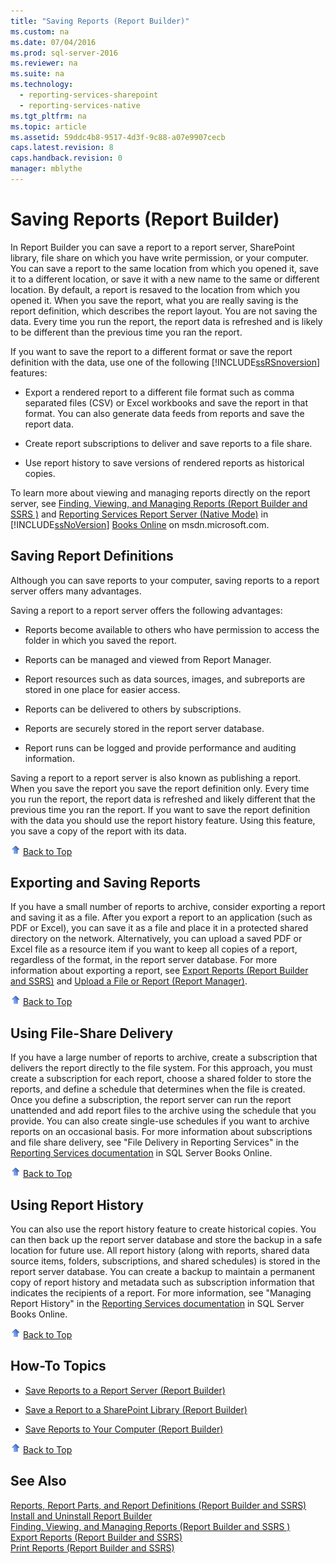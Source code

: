 ```yaml
---
title: "Saving Reports (Report Builder)"
ms.custom: na
ms.date: 07/04/2016
ms.prod: sql-server-2016
ms.reviewer: na
ms.suite: na
ms.technology: 
  - reporting-services-sharepoint
  - reporting-services-native
ms.tgt_pltfrm: na
ms.topic: article
ms.assetid: 59ddc4b8-9517-4d3f-9c88-a07e9907cecb
caps.latest.revision: 8
caps.handback.revision: 0
manager: mblythe
---
```

# Saving Reports (Report Builder)
In Report Builder you can save a report to a report server, SharePoint library, file share on which you have write permission, or your computer. You can save a report to the same location from which you opened it, save it to a different location, or save it with a new name to the same or different location. By default, a report is resaved to the location from which you opened it. When you save the report, what you are really saving is the report definition, which describes the report layout. You are not saving the data. Every time you run the report, the report data is refreshed and is likely to be different than the previous time you ran the report.  
  
 If you want to save the report to a different format or save the report definition with the data, use one of the following [!INCLUDE[ssRSnoversion](../../Topics/TopicNameContainA/tokens/ssRSnoversion_md.md)] features:  
  
-   Export a rendered report to a different file format such as comma separated files (CSV) or Excel workbooks and save the report in that format. You can also generate data feeds from reports and save the report data.  
  
-   Create report subscriptions to deliver and save reports to a file share.  
  
-   Use report history to save versions of rendered reports as historical copies.  
  
 To learn more about viewing and managing reports directly on the report server, see [Finding, Viewing, and Managing Reports (Report Builder and SSRS )](../../Topics/TopicNameNotContainA/Finding--Viewing--and-Managing-Reports--Report-Builder-and-SSRS--.md) and [Reporting Services Report Server (Native Mode)](../../Topics/TopicNameNotContainA/Reporting-Services-Report-Server--Native-Mode-.md) in [!INCLUDE[ssNoVersion](../../Topics/TopicNameContainA/tokens/ssNoVersion_md.md)] [Books Online](http://go.microsoft.com/fwlink/?LinkId=154888) on msdn.microsoft.com.  
  
##  <a name="SavingReportDefinitions"></a> Saving Report Definitions  
 Although you can save reports to your computer, saving reports to a report server offers many advantages.  
  
 Saving a report to a report server offers the following advantages:  
  
-   Reports become available to others who have permission to access the folder in which you saved the report.  
  
-   Reports can be managed and viewed from Report Manager.  
  
-   Report resources such as data sources, images, and subreports are stored in one place for easier access.  
  
-   Reports can be delivered to others by subscriptions.  
  
-   Reports are securely stored in the report server database.  
  
-   Report runs can be logged and provide performance and auditing information.  
  
 Saving a report to a report server is also known as publishing a report. When you save the report you save the report definition only. Every time you run the report, the report data is refreshed and likely different that the previous time you ran the report. If you want to save the report definition with the data you should use the report history feature. Using this feature, you save a copy of the report with its data.  
  
 ![Arrow icon used with Back to Top link](../../Topics/TopicNameContainA/images/UpArrow16x16.gif "UpArrow16x16") [Back to Top](#BackToTop)  
  
##  <a name="ExportingAndSavingReports"></a> Exporting and Saving Reports  
 If you have a small number of reports to archive, consider exporting a report and saving it as a file. After you export a report to an application (such as PDF or Excel), you can save it as a file and place it in a protected shared directory on the network. Alternatively, you can upload a saved PDF or Excel file as a resource item if you want to keep all copies of a report, regardless of the format, in the report server database. For more information about exporting a report, see [Export Reports (Report Builder and SSRS)](../../Topics/TopicNameNotContainA/Export-Reports--Report-Builder-and-SSRS-.md) and [Upload a File or Report (Report Manager)](../../Topics/TopicNameContainA/Upload-a-File-or-Report--Report-Manager-.md).  
  
 ![Arrow icon used with Back to Top link](../../Topics/TopicNameContainA/images/UpArrow16x16.gif "UpArrow16x16") [Back to Top](#BackToTop)  
  
##  <a name="UsingFileShareDelivery"></a> Using File-Share Delivery  
 If you have a large number of reports to archive, create a subscription that delivers the report directly to the file system. For this approach, you must create a subscription for each report, choose a shared folder to store the reports, and define a schedule that determines when the file is created. Once you define a subscription, the report server can run the report unattended and add report files to the archive using the schedule that you provide. You can also create single-use schedules if you want to archive reports on an occasional basis. For more information about subscriptions and file share delivery, see "File Delivery in Reporting Services" in the [Reporting Services documentation](http://go.microsoft.com/fwlink/?linkid=121312) in SQL Server Books Online.  
  
 ![Arrow icon used with Back to Top link](../../Topics/TopicNameContainA/images/UpArrow16x16.gif "UpArrow16x16") [Back to Top](#BackToTop)  
  
##  <a name="UsingReportHistory"></a> Using Report History  
 You can also use the report history feature to create historical copies. You can then back up the report server database and store the backup in a safe location for future use. All report history (along with reports, shared data source items, folders, subscriptions, and shared schedules) is stored in the report server database. You can create a backup to maintain a permanent copy of report history and metadata such as subscription information that indicates the recipients of a report. For more information, see "Managing Report History" in the [Reporting Services documentation](http://go.microsoft.com/fwlink/?linkid=121312) in SQL Server Books Online.  
  
 ![Arrow icon used with Back to Top link](../../Topics/TopicNameContainA/images/UpArrow16x16.gif "UpArrow16x16") [Back to Top](#BackToTop)  
  
##  <a name="HowTo"></a> How-To Topics  
  
-   [Save Reports to a Report Server (Report Builder)](../../Topics/TopicNameContainA/Save-Reports-to-a-Report-Server--Report-Builder-.md)  
  
-   [Save a Report to a SharePoint Library (Report Builder)](../../Topics/TopicNameContainA/Save-a-Report-to-a-SharePoint-Library--Report-Builder-.md)  
  
-   [Save Reports to Your Computer (Report Builder)](assetId:///56d2d0d7-1eb6-4c6b-aaf4-0521723ef4af)  
  
 ![Arrow icon used with Back to Top link](../../Topics/TopicNameContainA/images/UpArrow16x16.gif "UpArrow16x16") [Back to Top](#BackToTop)  
  
## See Also  
 [Reports, Report Parts, and Report Definitions (Report Builder and SSRS)](../../Topics/TopicNameNotContainA/Reports--Report-Parts--and-Report-Definitions--Report-Builder-and-SSRS-.md)   
 [Install and Uninstall Report Builder](../../Topics/TopicNameNotContainA/Install-and-Uninstall-Report-Builder.md)   
 [Finding, Viewing, and Managing Reports (Report Builder and SSRS )](../../Topics/TopicNameNotContainA/Finding--Viewing--and-Managing-Reports--Report-Builder-and-SSRS--.md)   
 [Export Reports (Report Builder and SSRS)](../../Topics/TopicNameNotContainA/Export-Reports--Report-Builder-and-SSRS-.md)   
 [Print Reports (Report Builder and SSRS)](../../Topics/TopicNameNotContainA/Print-Reports--Report-Builder-and-SSRS-.md)